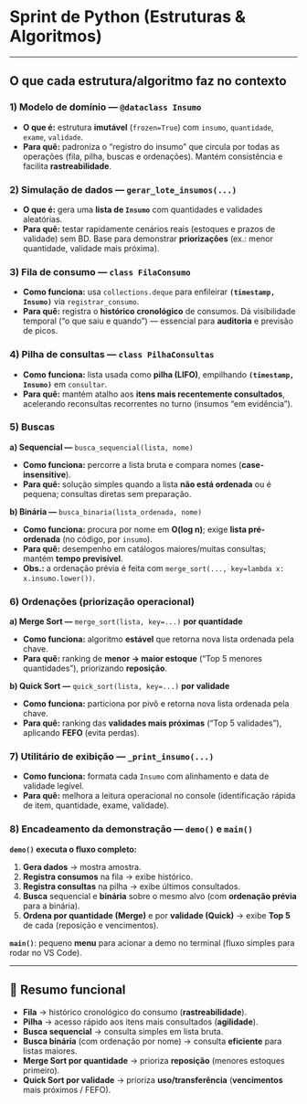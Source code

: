 # Sprint de Python (Estruturas & Algoritmos)

---

## O que cada estrutura/algoritmo faz no contexto

### 1) Modelo de domínio — `@dataclass Insumo`
- **O que é:** estrutura **imutável** (`frozen=True`) com `insumo`, `quantidade`, `exame`, `validade`.
- **Para quê:** padroniza o “registro do insumo” que circula por todas as operações (fila, pilha, buscas e ordenações). Mantém consistência e facilita **rastreabilidade**.

### 2) Simulação de dados — `gerar_lote_insumos(...)`
- **O que é:** gera uma **lista de `Insumo`** com quantidades e validades aleatórias.
- **Para quê:** testar rapidamente cenários reais (estoques e prazos de validade) sem BD. Base para demonstrar **priorizações** (ex.: menor quantidade, validade mais próxima).

### 3) Fila de consumo — `class FilaConsumo`
- **Como funciona:** usa `collections.deque` para enfileirar **`(timestamp, Insumo)`** via `registrar_consumo`.
- **Para quê:** registra o **histórico cronológico** de consumos. Dá visibilidade temporal (“o que saiu e quando”) — essencial para **auditoria** e previsão de picos.

### 4) Pilha de consultas — `class PilhaConsultas`
- **Como funciona:** lista usada como **pilha (LIFO)**, empilhando **`(timestamp, Insumo)`** em `consultar`.
- **Para quê:** mantém atalho aos **itens mais recentemente consultados**, acelerando reconsultas recorrentes no turno (insumos “em evidência”).

### 5) Buscas
**a) Sequencial —** `busca_sequencial(lista, nome)`  
- **Como funciona:** percorre a lista bruta e compara nomes (**case-insensitive**).  
- **Para quê:** solução simples quando a lista **não está ordenada** ou é pequena; consultas diretas sem preparação.

**b) Binária —** `busca_binaria(lista_ordenada, nome)`  
- **Como funciona:** procura por nome em **O(log n)**; exige **lista pré-ordenada** (no código, por `insumo`).  
- **Para quê:** desempenho em catálogos maiores/muitas consultas; mantém **tempo previsível**.  
- **Obs.:** a ordenação prévia é feita com `merge_sort(..., key=lambda x: x.insumo.lower())`.

### 6) Ordenações (priorização operacional)
**a) Merge Sort —** `merge_sort(lista, key=...)` **por quantidade**  
- **Como funciona:** algoritmo **estável** que retorna nova lista ordenada pela chave.  
- **Para quê:** ranking de **menor → maior estoque** (“Top 5 menores quantidades”), priorizando **reposição**.

**b) Quick Sort —** `quick_sort(lista, key=...)` **por validade**  
- **Como funciona:** particiona por pivô e retorna nova lista ordenada pela chave.  
- **Para quê:** ranking das **validades mais próximas** (“Top 5 validades”), aplicando **FEFO** (evita perdas).

### 7) Utilitário de exibição — `_print_insumo(...)`
- **Como funciona:** formata cada `Insumo` com alinhamento e data de validade legível.
- **Para quê:** melhora a leitura operacional no console (identificação rápida de item, quantidade, exame, validade).

### 8) Encadeamento da demonstração — `demo()` e `main()`
**`demo()` executa o fluxo completo:**
1. **Gera dados** → mostra amostra.  
2. **Registra consumos** na fila → exibe histórico.  
3. **Registra consultas** na pilha → exibe últimos consultados.  
4. **Busca** sequencial e **binária** sobre o mesmo alvo (com **ordenação prévia** para a binária).  
5. **Ordena por quantidade (Merge)** e por **validade (Quick)** → exibe **Top 5** de cada (reposição e vencimentos).

**`main()`**: pequeno **menu** para acionar a demo no terminal (fluxo simples para rodar no VS Code).

---

## 🧭 Resumo funcional
- **Fila** → histórico cronológico do consumo (**rastreabilidade**).  
- **Pilha** → acesso rápido aos itens mais consultados (**agilidade**).  
- **Busca sequencial** → consulta simples em lista bruta.  
- **Busca binária** (com ordenação por nome) → consulta **eficiente** para listas maiores.  
- **Merge Sort por quantidade** → prioriza **reposição** (menores estoques primeiro).  
- **Quick Sort por validade** → prioriza **uso/transferência** (**vencimentos** mais próximos / FEFO).
